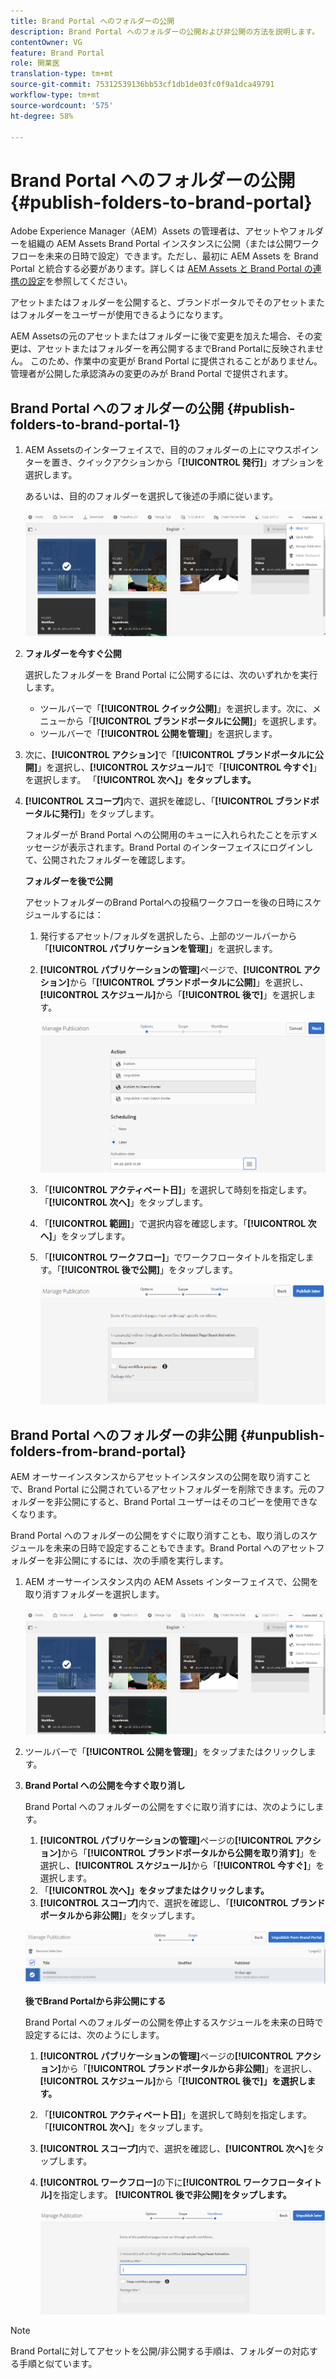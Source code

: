 ```yaml
---
title: Brand Portal へのフォルダーの公開
description: Brand Portal へのフォルダーの公開および非公開の方法を説明します。
contentOwner: VG
feature: Brand Portal
role: 開業医
translation-type: tm+mt
source-git-commit: 75312539136bb53cf1db1de03fc0f9a1dca49791
workflow-type: tm+mt
source-wordcount: '575'
ht-degree: 58%

---
```



# Brand Portal へのフォルダーの公開 {#publish-folders-to-brand-portal}

Adobe Experience Manager（AEM）Assets の管理者は、アセットやフォルダーを組織の AEM Assets Brand Portal インスタンスに公開（または公開ワークフローを未来の日時で設定）できます。ただし、最初に AEM Assets を Brand Portal と統合する必要があります。詳しくは [AEM Assets と Brand Portal の連携の設定](configure-aem-assets-with-brand-portal.md)を参照してください。

アセットまたはフォルダーを公開すると、ブランドポータルでそのアセットまたはフォルダーをユーザーが使用できるようになります。

AEM Assetsの元のアセットまたはフォルダーに後で変更を加えた場合、その変更は、アセットまたはフォルダーを再公開するまでBrand Portalに反映されません。 このため、作業中の変更が Brand Portal に提供されることがありません。管理者が公開した承認済みの変更のみが Brand Portal で提供されます。

## Brand Portal へのフォルダーの公開 {#publish-folders-to-brand-portal-1}

1. AEM Assetsのインターフェイスで、目的のフォルダーの上にマウスポインターを置き、クイックアクションから「**[!UICONTROL 発行]**」オプションを選択します。

   あるいは、目的のフォルダーを選択して後述の手順に従います。

   ![publish2bp](assets/publish2bp.png)

2. **フォルダーを今すぐ公開**

   選択したフォルダーを Brand Portal に公開するには、次のいずれかを実行します。

   * ツールバーで「**[!UICONTROL クイック公開]**」を選択します。次に、メニューから「**[!UICONTROL ブランドポータルに公開]**」を選択します。
   * ツールバーで「**[!UICONTROL 公開を管理]**」を選択します。

3. 次に、**[!UICONTROL アクション]**&#x200B;で「**[!UICONTROL ブランドポータルに公開]**」を選択し、**[!UICONTROL スケジュール]**&#x200B;で「**[!UICONTROL 今すぐ]**」を選択します。 「**[!UICONTROL 次へ]」をタップします。**
4. **[!UICONTROL スコープ]**&#x200B;内で、選択を確認し、「**[!UICONTROL ブランドポータルに発行]**」をタップします。

   フォルダーが Brand Portal への公開用のキューに入れられたことを示すメッセージが表示されます。Brand Portal のインターフェイスにログインして、公開されたフォルダーを確認します。

   **フォルダーを後で公開**

   アセットフォルダーのBrand Portalへの投稿ワークフローを後の日時にスケジュールするには：

   1. 発行するアセット/フォルダを選択したら、上部のツールバーから「**[!UICONTROL パブリケーションを管理]**」を選択します。
   2. **[!UICONTROL パブリケーションの管理]**&#x200B;ページで、**[!UICONTROL アクション]**&#x200B;から「**[!UICONTROL ブランドポータルに公開]**」を選択し、**[!UICONTROL スケジュール]**&#x200B;から「**[!UICONTROL 後で]**」を選択します。

      ![publishlaterbp](assets/publishlaterbp.png)

   3. 「**[!UICONTROL アクティベート日]**」を選択して時刻を指定します。「**[!UICONTROL 次へ]**」をタップします。
   4. 「**[!UICONTROL 範囲]**」で選択内容を確認します。「**[!UICONTROL 次へ]**」をタップします。
   5. 「**[!UICONTROL ワークフロー]**」でワークフロータイトルを指定します。「**[!UICONTROL 後で公開]**」をタップします。

      ![manageschedulepub](assets/manageschedulepub.png)

## Brand Portal へのフォルダーの非公開 {#unpublish-folders-from-brand-portal}

AEM オーサーインスタンスからアセットインスタンスの公開を取り消すことで、Brand Portal に公開されているアセットフォルダーを削除できます。元のフォルダーを非公開にすると、Brand Portal ユーザーはそのコピーを使用できなくなります。

Brand Portal へのフォルダーの公開をすぐに取り消すことも、取り消しのスケジュールを未来の日時で設定することもできます。Brand Portal へのアセットフォルダーを非公開にするには、次の手順を実行します。

1. AEM オーサーインスタンス内の AEM Assets インターフェイスで、公開を取り消すフォルダーを選択します。

   ![publish2bp-1](assets/publish2bp-1.png)

2. ツールバーで「**[!UICONTROL 公開を管理]**」をタップまたはクリックします。

3. **Brand Portal への公開を今すぐ取り消し**

   Brand Portal へのフォルダーの公開をすぐに取り消すには、次のようにします。

   1. **[!UICONTROL パブリケーションの管理]**&#x200B;ページの&#x200B;**[!UICONTROL アクション]**&#x200B;から「**[!UICONTROL ブランドポータルから公開を取り消す]**」を選択し、**[!UICONTROL スケジュール]**&#x200B;から「**[!UICONTROL 今すぐ]**」を選択します。
   2. 「**[!UICONTROL 次へ]」をタップまたはクリックします。**
   3. **[!UICONTROL スコープ]**&#x200B;内で、選択を確認し、「**[!UICONTROL ブランドポータルから非公開]**」をタップします。

   ![confirm-unpublish](assets/confirm-unpublish.png)

   **後でBrand Portalから非公開にする**

   Brand Portal へのフォルダーの公開を停止するスケジュールを未来の日時で設定するには、次のようにします。

   1. **[!UICONTROL パブリケーションの管理]**&#x200B;ページの&#x200B;**[!UICONTROL アクション]**&#x200B;から「**[!UICONTROL ブランドポータルから非公開]**」を選択し、**[!UICONTROL スケジュール]**&#x200B;から「**[!UICONTROL 後で]」を選択します。**
   2. 「**[!UICONTROL アクティベート日]**」を選択して時刻を指定します。「**[!UICONTROL 次へ]**」をタップします。
   3. **[!UICONTROL スコープ]**&#x200B;内で、選択を確認し、**[!UICONTROL 次へ]**&#x200B;をタップします。
   4. **[!UICONTROL ワークフロー]**&#x200B;の下に&#x200B;**[!UICONTROL ワークフロータイトル]**&#x200B;を指定します。 **[!UICONTROL 後で非公開]をタップします。**

      ![unpublishworkflows](assets/unpublishworkflows.png)


>[!NOTE]
>
>Brand Portalに対してアセットを公開/非公開する手順は、フォルダーの対応する手順と似ています。
